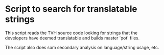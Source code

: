 # Script to search for translatable strings

This script reads the TVH source code looking for strings
that the developers have deemed translatable and
builds master 'pot' files.

The script also does som secondary analysis on
language/string usage, etc.


